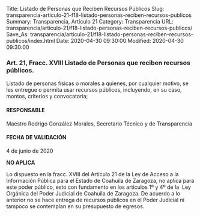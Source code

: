 Title: Listado de Personas que Reciben Recursos Públicos
Slug: transparencia-articulo-21-f18-listado-personas-reciben-recursos-publicos
Summary: Transparencia, Artículo 21
Category: Transparencia
URL: transparencia/articulo-21/f18-listado-personas-reciben-recursos-publicos/
Save_As: transparencia/articulo-21/f18-listado-personas-reciben-recursos-publicos/index.html
Date: 2020-04-30 09:30:00
Modified: 2020-04-30 09:30:00


### Art. 21, Fracc. XVIII Listado de Personas que reciben recursos públicos.

Listado de personas físicas o morales a quienes, por cualquier motivo, se les entregue o permita usar recursos públicos, incluyendo, en su caso, montos, criterios y convocatoria;

#### RESPONSABLE

Maestro Rodrigo González Morales, Secretario Técnico y de Transparencia

#### FECHA DE VALIDACIÓN

4 de junio de 2020

**NO APLICA**

Lo dispuesto en la fracc. XVIII del Artículo 21 de la Ley de Acceso a la Información Pública para el Estado de Coahuila de Zaragoza, no aplica para este poder público, esto con fundamento en los artículos 1º y 4º de la  Ley Orgánica del Poder Judicial de Coahuila de Zaragoza. De acuerdo a lo anterior no se hace entrega de recursos públicos en el Poder Judicial ni tampoco se contemplan en su presupuesto de egresos.


